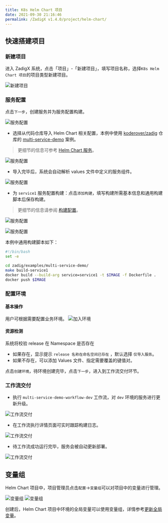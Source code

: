 ```yaml
---
title: K8s Helm Chart 项目
date: 2021-09-30 21:16:46
permalink: /ZadigX v1.4.0/project/helm-chart/
---
```


## 快速搭建项目

### 新建项目

进入 ZadigX 系统，点击「项目」-「新建项目」，填写项目名称，选择`K8s Helm Chart 项目`的项目类型新建项目。

![新建项目](../_images/helm_chart_sample_onboarding_1.png)

### 服务配置

点击`下一步`，创建服务并为服务配置构建。

![服务配置](../_images/helm_chart_sample_onboarding_2_0.png)

- 选择从代码仓库导入 Helm Chart 相关配置，本例中使用 [koderover/zadig](https://github.com/koderover/zadig) 仓库的 [multi-service-demo](https://github.com/koderover/zadig/tree/main/examples/multi-service-demo/full-charts/service1) 案例。
> 更细节的信息可参考 [Helm Chart 服务](/ZadigX%20v1.4.0/project/service/helm/chart/)。

![服务配置](../_images/helm_chart_sample_onboarding_2.png)

- 导入完毕后，系统会自动解析 values 文件中定义的服务组件。

![服务配置](../_images/helm_chart_sample_onboarding_2_1.png)

- 为 `service1` 服务配置构建：点击`添加构建`，填写构建所需基本信息和通用构建脚本后保存构建。
>  更细节的信息请参阅 [构建配置](/ZadigX%20v1.4.0/project/build/)。

![服务配置](../_images/helm_chart_sample_onboarding_backend_build_config.png)

![服务配置](../_images/helm_chart_sample_onboarding_backend_build_config_1.png)

本例中通用构建脚本如下：

```bash
#!/bin/bash
set -e

cd zadig/examples/multi-service-demo/
make build-service1
docker build --build-arg service=service1 -t $IMAGE -f Dockerfile .
docker push $IMAGE
```

### 配置环境
#### 基本操作

用户可根据需要配置业务环境。
![加入环境](../_images/helm_chart_sample_onboarding_3.png)

#### 资源检测 
系统将校验 release 在 Namespace 是否存在
- 如果存在，显示提示 `release 名称在命名空间已存在` ，默认选择 `仅导入服务`。
- 如果不存在，可以添加 Values 文件、指定需要覆盖的键值对。

点击`创建环境`，待环境创建完毕，点击`下一步`，进入到工作流交付环节。

### 工作流交付

- 执行 `multi-service-demo-workflow-dev` 工作流，对 `dev` 环境的服务进行更新升级。

![工作流交付](../_images/helm_chart_sample_onboarding_4.png)

- 在工作流执行详情页面可实时跟踪构建日志。

![工作流交付](../_images/helm_chart_sample_show_pipeline_running.png)

- 待工作流成功运行完毕，服务会被自动更新部署。

![工作流交付](../_images/helm_chart_sample_show_env.png)

## 变量组

Helm Chart 项目中，项目管理员点击`配置`->`变量组`可以对项目中的变量进行管理。

![变量组](../_images/project_setttings_vars_group_1.png)
![变量组](../_images/project_setttings_vars_group_2.png)

创建后，Helm Chart 项目中环境的全局变量可以使用变量组，详情参考[更新全局变量](/ZadigX%20v1.4.0/project/env/helm/chart/#更新全局变量)。
